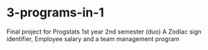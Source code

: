 # 3-programs-in-1
Final project for Progstats 1st year 2nd semester  (duo)
A Zodiac sign identifier, Employee salary and a team management program  
